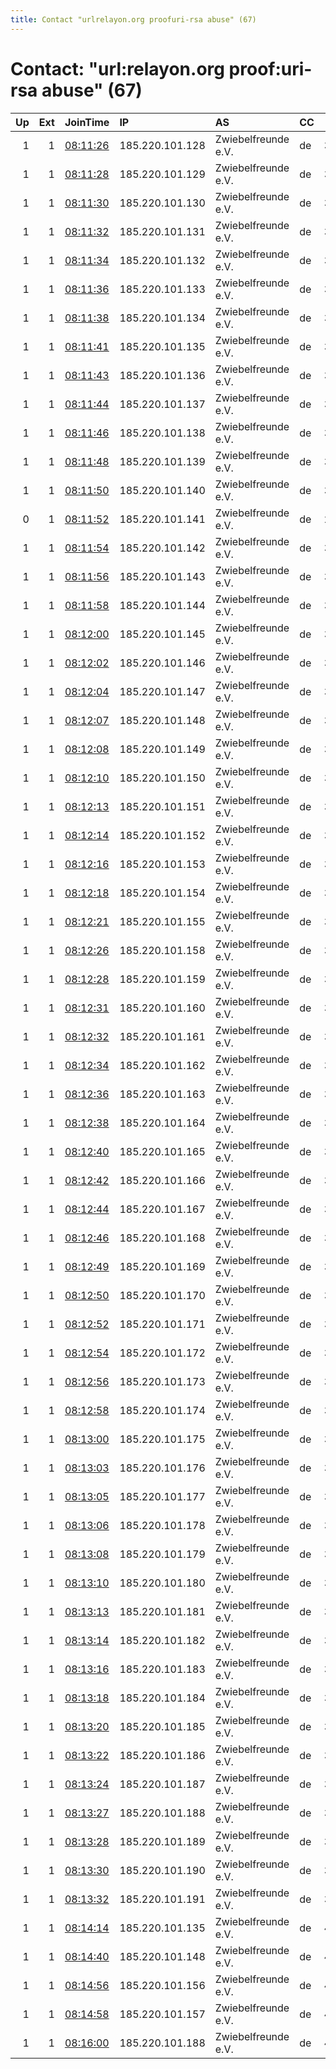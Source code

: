 ```yaml
---
title: Contact "urlrelayon.org proofuri-rsa abuse" (67)
---
```


# Contact: "url:relayon.org proof:uri-rsa abuse" (67)

|   Up |   Ext | JoinTime                                                                                              | IP              | AS                  | CC   |   ORp |   Dirp | OS    | Version   | Nickname    |   eFamMembers |
|-----:|------:|:------------------------------------------------------------------------------------------------------|:----------------|:--------------------|:-----|------:|-------:|:------|:----------|:------------|--------------:|
|    1 |     1 | [08:11:26](https://nusenu.github.io/OrNetStats/w/relay/B7DD945694DA77D9036CF3A084F339C728F21607.html) | 185.220.101.128 | Zwiebelfreunde e.V. | de   | 30128 |      0 | Linux | 0.4.7.8   | relayon2128 |             1 |
|    1 |     1 | [08:11:28](https://nusenu.github.io/OrNetStats/w/relay/B348B834AC816706182F8EB1C4E3A76D2C731585.html) | 185.220.101.129 | Zwiebelfreunde e.V. | de   | 30129 |      0 | Linux | 0.4.7.8   | relayon2129 |             1 |
|    1 |     1 | [08:11:30](https://nusenu.github.io/OrNetStats/w/relay/CC555730F763177F5E55D145D75B29EDBFAB0C85.html) | 185.220.101.130 | Zwiebelfreunde e.V. | de   | 30130 |      0 | Linux | 0.4.7.13  | relayon2130 |             1 |
|    1 |     1 | [08:11:32](https://nusenu.github.io/OrNetStats/w/relay/86561C416F81CFFFD46D6E85CAA525B65E29D045.html) | 185.220.101.131 | Zwiebelfreunde e.V. | de   | 30131 |      0 | Linux | 0.4.7.8   | relayon2131 |             1 |
|    1 |     1 | [08:11:34](https://nusenu.github.io/OrNetStats/w/relay/56605B9BE3A1F656EE1425B4C5A19F890A9602AA.html) | 185.220.101.132 | Zwiebelfreunde e.V. | de   | 30132 |      0 | Linux | 0.4.7.13  | relayon2132 |             1 |
|    1 |     1 | [08:11:36](https://nusenu.github.io/OrNetStats/w/relay/E65B0201991BC69E1514ACAE5199DE428DB9E661.html) | 185.220.101.133 | Zwiebelfreunde e.V. | de   | 30133 |      0 | Linux | 0.4.7.8   | relayon2133 |             1 |
|    1 |     1 | [08:11:38](https://nusenu.github.io/OrNetStats/w/relay/229F6B26B6EFB2F3366F4512125F238864259F4F.html) | 185.220.101.134 | Zwiebelfreunde e.V. | de   | 30134 |      0 | Linux | 0.4.7.13  | relayon2134 |             1 |
|    1 |     1 | [08:11:41](https://nusenu.github.io/OrNetStats/w/relay/F3ACE9E7F16AF056A36608C7936B6D9DA580FA37.html) | 185.220.101.135 | Zwiebelfreunde e.V. | de   | 30135 |      0 | Linux | 0.4.7.13  | relayon2135 |             1 |
|    1 |     1 | [08:11:43](https://nusenu.github.io/OrNetStats/w/relay/5EF59DDE1C9EAC5BD33EDF0EA5A4C2F45D796AF6.html) | 185.220.101.136 | Zwiebelfreunde e.V. | de   | 30136 |      0 | Linux | 0.4.7.8   | relayon2136 |             1 |
|    1 |     1 | [08:11:44](https://nusenu.github.io/OrNetStats/w/relay/4EBF461783B2B5210346246697FE9140949B3A88.html) | 185.220.101.137 | Zwiebelfreunde e.V. | de   | 30137 |      0 | Linux | 0.4.7.13  | relayon2137 |             1 |
|    1 |     1 | [08:11:46](https://nusenu.github.io/OrNetStats/w/relay/37041D3299AA7188B07C021D5487F1A2C6F16379.html) | 185.220.101.138 | Zwiebelfreunde e.V. | de   | 30138 |      0 | Linux | 0.4.7.8   | relayon2138 |             1 |
|    1 |     1 | [08:11:48](https://nusenu.github.io/OrNetStats/w/relay/BA44007C68E4D56D5032400778F4479C264F4AA9.html) | 185.220.101.139 | Zwiebelfreunde e.V. | de   | 30139 |      0 | Linux | 0.4.7.13  | relayon2139 |             1 |
|    1 |     1 | [08:11:50](https://nusenu.github.io/OrNetStats/w/relay/EBA56EB663A937CD85D8B6ABCD8FE15E5F660462.html) | 185.220.101.140 | Zwiebelfreunde e.V. | de   | 30140 |      0 | Linux | 0.4.7.8   | relayon2140 |             1 |
|    0 |     1 | [08:11:52](https://nusenu.github.io/OrNetStats/w/relay/4DA93DB8CC0F45BBD1EACBEF8045B7006C2D6A8E.html) | 185.220.101.141 | Zwiebelfreunde e.V. | de   | 20141 |      0 | Linux | 0.4.7.13  | relayon0341 |             1 |
|    1 |     1 | [08:11:54](https://nusenu.github.io/OrNetStats/w/relay/9DFA3A9596F1E6F877744AD42B29EAB87D689C46.html) | 185.220.101.142 | Zwiebelfreunde e.V. | de   | 30142 |      0 | Linux | 0.4.7.8   | relayon2142 |             1 |
|    1 |     1 | [08:11:56](https://nusenu.github.io/OrNetStats/w/relay/32EE1B9C4E37D2215CD4C367644D0E6C91E8837C.html) | 185.220.101.143 | Zwiebelfreunde e.V. | de   | 30343 |      0 | Linux | 0.4.7.13  | relayon2143 |             1 |
|    1 |     1 | [08:11:58](https://nusenu.github.io/OrNetStats/w/relay/EB4854605CD1200C7EBFBE2DFC9782DC0A4F77FD.html) | 185.220.101.144 | Zwiebelfreunde e.V. | de   | 30144 |      0 | Linux | 0.4.7.13  | relayon2144 |             1 |
|    1 |     1 | [08:12:00](https://nusenu.github.io/OrNetStats/w/relay/22D78D335F1CA1E3551002E9613A49600FCA22CD.html) | 185.220.101.145 | Zwiebelfreunde e.V. | de   | 30145 |      0 | Linux | 0.4.7.13  | relayon2145 |             1 |
|    1 |     1 | [08:12:02](https://nusenu.github.io/OrNetStats/w/relay/F53E53397CB3515CDD1E8EAEC0550C07A8CF27ED.html) | 185.220.101.146 | Zwiebelfreunde e.V. | de   | 30146 |      0 | Linux | 0.4.7.8   | relayon2146 |             1 |
|    1 |     1 | [08:12:04](https://nusenu.github.io/OrNetStats/w/relay/4DA00F87D0001B6B137AE2EF60A8AFB34D79A942.html) | 185.220.101.147 | Zwiebelfreunde e.V. | de   | 30147 |      0 | Linux | 0.4.7.8   | relayon2147 |             1 |
|    1 |     1 | [08:12:07](https://nusenu.github.io/OrNetStats/w/relay/9BF644833B8C4E1CE71E2041B85BB55980E79507.html) | 185.220.101.148 | Zwiebelfreunde e.V. | de   | 30148 |      0 | Linux | 0.4.7.8   | relayon2148 |             1 |
|    1 |     1 | [08:12:08](https://nusenu.github.io/OrNetStats/w/relay/12982C8D0E196BE50B9C449B815946B7D3FDB6FB.html) | 185.220.101.149 | Zwiebelfreunde e.V. | de   | 30149 |      0 | Linux | 0.4.7.13  | relayon2149 |             1 |
|    1 |     1 | [08:12:10](https://nusenu.github.io/OrNetStats/w/relay/63D3EED5187B59C793FD6452518B182403EA8A91.html) | 185.220.101.150 | Zwiebelfreunde e.V. | de   | 30150 |      0 | Linux | 0.4.7.13  | relayon2150 |             1 |
|    1 |     1 | [08:12:13](https://nusenu.github.io/OrNetStats/w/relay/B8D10E7458FBB7BA9BC48BAC340206FD396BCAA8.html) | 185.220.101.151 | Zwiebelfreunde e.V. | de   | 30151 |      0 | Linux | 0.4.7.8   | relayon2151 |             1 |
|    1 |     1 | [08:12:14](https://nusenu.github.io/OrNetStats/w/relay/8F788FCE2F8AE78480F77EC4951FD562C4784F25.html) | 185.220.101.152 | Zwiebelfreunde e.V. | de   | 30152 |      0 | Linux | 0.4.7.13  | relayon2152 |             1 |
|    1 |     1 | [08:12:16](https://nusenu.github.io/OrNetStats/w/relay/A9F11EEB6B82A8E4E98099A14177AE8CE33C8261.html) | 185.220.101.153 | Zwiebelfreunde e.V. | de   | 30153 |      0 | Linux | 0.4.7.13  | relayon2153 |             1 |
|    1 |     1 | [08:12:18](https://nusenu.github.io/OrNetStats/w/relay/0E77288CBE1295EE6658CD9239936FF176729BFB.html) | 185.220.101.154 | Zwiebelfreunde e.V. | de   | 30154 |      0 | Linux | 0.4.7.13  | relayon2154 |             1 |
|    1 |     1 | [08:12:21](https://nusenu.github.io/OrNetStats/w/relay/CB94488B940EAA706EFF0FC1D1E7DCD5A032CB49.html) | 185.220.101.155 | Zwiebelfreunde e.V. | de   | 30155 |      0 | Linux | 0.4.7.8   | relayon2155 |             1 |
|    1 |     1 | [08:12:26](https://nusenu.github.io/OrNetStats/w/relay/339D17361AD29AF7306FA5D14C02CB138046EF6B.html) | 185.220.101.158 | Zwiebelfreunde e.V. | de   | 30158 |      0 | Linux | 0.4.7.13  | relayon2158 |             1 |
|    1 |     1 | [08:12:28](https://nusenu.github.io/OrNetStats/w/relay/1B78106D1E5653070DA6FAA0F95EC653932F49B4.html) | 185.220.101.159 | Zwiebelfreunde e.V. | de   | 30159 |      0 | Linux | 0.4.7.13  | relayon2159 |             1 |
|    1 |     1 | [08:12:31](https://nusenu.github.io/OrNetStats/w/relay/2C95F1442A2DB98D610A8ED592F1661E2763B5FF.html) | 185.220.101.160 | Zwiebelfreunde e.V. | de   | 30160 |      0 | Linux | 0.4.7.13  | relayon2160 |             1 |
|    1 |     1 | [08:12:32](https://nusenu.github.io/OrNetStats/w/relay/CE17F20DD594ACD5CCD9D00738FF975ECD6B638A.html) | 185.220.101.161 | Zwiebelfreunde e.V. | de   | 30161 |      0 | Linux | 0.4.7.13  | relayon2161 |             1 |
|    1 |     1 | [08:12:34](https://nusenu.github.io/OrNetStats/w/relay/DA2395E76FDA1275050CCD7E8EAAA1E57AF70CDF.html) | 185.220.101.162 | Zwiebelfreunde e.V. | de   | 30162 |      0 | Linux | 0.4.7.13  | relayon2162 |             1 |
|    1 |     1 | [08:12:36](https://nusenu.github.io/OrNetStats/w/relay/658B748E69C2DFD6ED57756689C00DB5547A2A4E.html) | 185.220.101.163 | Zwiebelfreunde e.V. | de   | 30163 |      0 | Linux | 0.4.7.13  | relayon2163 |             1 |
|    1 |     1 | [08:12:38](https://nusenu.github.io/OrNetStats/w/relay/686037BBBDED42CBE8F1114971B6294C31AA5251.html) | 185.220.101.164 | Zwiebelfreunde e.V. | de   | 30164 |      0 | Linux | 0.4.7.13  | relayon2164 |             1 |
|    1 |     1 | [08:12:40](https://nusenu.github.io/OrNetStats/w/relay/0614FAC2AE0D11863753F20661F6A105E0A89113.html) | 185.220.101.165 | Zwiebelfreunde e.V. | de   | 30165 |      0 | Linux | 0.4.7.13  | relayon2165 |             1 |
|    1 |     1 | [08:12:42](https://nusenu.github.io/OrNetStats/w/relay/EF407DDCDD3A49CCFF7D7881ADAD598F3B60778B.html) | 185.220.101.166 | Zwiebelfreunde e.V. | de   | 30166 |      0 | Linux | 0.4.7.8   | relayon2166 |             1 |
|    1 |     1 | [08:12:44](https://nusenu.github.io/OrNetStats/w/relay/D1E753134A886C9472CDDE08D84990ABAD65FB76.html) | 185.220.101.167 | Zwiebelfreunde e.V. | de   | 30167 |      0 | Linux | 0.4.7.13  | relayon2167 |             1 |
|    1 |     1 | [08:12:46](https://nusenu.github.io/OrNetStats/w/relay/24B71781FA267278B620C3FAC5BCEDBA42276B1F.html) | 185.220.101.168 | Zwiebelfreunde e.V. | de   | 30168 |      0 | Linux | 0.4.7.13  | relayon2168 |             1 |
|    1 |     1 | [08:12:49](https://nusenu.github.io/OrNetStats/w/relay/13CEB46CE597DA7D8A73292560C12164BB0BB401.html) | 185.220.101.169 | Zwiebelfreunde e.V. | de   | 30169 |      0 | Linux | 0.4.7.13  | relayon2169 |             1 |
|    1 |     1 | [08:12:50](https://nusenu.github.io/OrNetStats/w/relay/A3C00BFAE04B23593847509B52811D450F74172B.html) | 185.220.101.170 | Zwiebelfreunde e.V. | de   | 30170 |      0 | Linux | 0.4.7.13  | relayon2170 |             1 |
|    1 |     1 | [08:12:52](https://nusenu.github.io/OrNetStats/w/relay/74ED02DF2C68569766765C64604913990C2BFB2B.html) | 185.220.101.171 | Zwiebelfreunde e.V. | de   | 30171 |      0 | Linux | 0.4.7.13  | relayon2171 |             1 |
|    1 |     1 | [08:12:54](https://nusenu.github.io/OrNetStats/w/relay/148D2B83BB7A601188BA3C6D5057D8F8A00C0E14.html) | 185.220.101.172 | Zwiebelfreunde e.V. | de   | 30172 |      0 | Linux | 0.4.7.13  | relayon2172 |             1 |
|    1 |     1 | [08:12:56](https://nusenu.github.io/OrNetStats/w/relay/CC845D6C61B00164CD232DFEFBE7C677A3183A1A.html) | 185.220.101.173 | Zwiebelfreunde e.V. | de   | 30173 |      0 | Linux | 0.4.7.13  | relayon2173 |             1 |
|    1 |     1 | [08:12:58](https://nusenu.github.io/OrNetStats/w/relay/0529CE352F28D6FC2AF706E56178EC00A6DCA847.html) | 185.220.101.174 | Zwiebelfreunde e.V. | de   | 30174 |      0 | Linux | 0.4.7.13  | relayon2174 |             1 |
|    1 |     1 | [08:13:00](https://nusenu.github.io/OrNetStats/w/relay/FF76B0A92419419E84DD4691037794D1B934BD20.html) | 185.220.101.175 | Zwiebelfreunde e.V. | de   | 30175 |      0 | Linux | 0.4.7.13  | relayon2175 |             1 |
|    1 |     1 | [08:13:03](https://nusenu.github.io/OrNetStats/w/relay/D92DAEEC9B05974B417FA2DEE439A684CF593E2E.html) | 185.220.101.176 | Zwiebelfreunde e.V. | de   | 30176 |      0 | Linux | 0.4.7.13  | relayon2176 |             1 |
|    1 |     1 | [08:13:05](https://nusenu.github.io/OrNetStats/w/relay/935C2FCAF6D9BB491238D7F93DD10FE7CD4480FA.html) | 185.220.101.177 | Zwiebelfreunde e.V. | de   | 30177 |      0 | Linux | 0.4.7.13  | relayon2177 |             1 |
|    1 |     1 | [08:13:06](https://nusenu.github.io/OrNetStats/w/relay/689A71BCC2F040D9C9836A6CF4D519B0C19C0050.html) | 185.220.101.178 | Zwiebelfreunde e.V. | de   | 30178 |      0 | Linux | 0.4.7.13  | relayon2178 |             1 |
|    1 |     1 | [08:13:08](https://nusenu.github.io/OrNetStats/w/relay/180742884B16321F408B8FA9EAA94CB65437E704.html) | 185.220.101.179 | Zwiebelfreunde e.V. | de   | 30179 |      0 | Linux | 0.4.7.13  | relayon2179 |             1 |
|    1 |     1 | [08:13:10](https://nusenu.github.io/OrNetStats/w/relay/97EB603F2C21232C18CF8ABE9179284AFF33D34A.html) | 185.220.101.180 | Zwiebelfreunde e.V. | de   | 30180 |      0 | Linux | 0.4.7.13  | relayon2180 |             1 |
|    1 |     1 | [08:13:13](https://nusenu.github.io/OrNetStats/w/relay/BFD77534C0317A1E3B9FD0912F6B3209047F40F4.html) | 185.220.101.181 | Zwiebelfreunde e.V. | de   | 30181 |      0 | Linux | 0.4.7.13  | relayon2181 |             1 |
|    1 |     1 | [08:13:14](https://nusenu.github.io/OrNetStats/w/relay/CCC2B286DA21698C5805DF0E6C17961F29403B50.html) | 185.220.101.182 | Zwiebelfreunde e.V. | de   | 30182 |      0 | Linux | 0.4.7.13  | relayon2182 |             1 |
|    1 |     1 | [08:13:16](https://nusenu.github.io/OrNetStats/w/relay/E192984471F10AF7F8ACF5A8F461C8CCFF568AC1.html) | 185.220.101.183 | Zwiebelfreunde e.V. | de   | 30183 |      0 | Linux | 0.4.7.13  | relayon2183 |             1 |
|    1 |     1 | [08:13:18](https://nusenu.github.io/OrNetStats/w/relay/1DF8C528E4266A9752CF83AF2B7EBDD904BD19BA.html) | 185.220.101.184 | Zwiebelfreunde e.V. | de   | 30184 |      0 | Linux | 0.4.7.13  | relayon2184 |             1 |
|    1 |     1 | [08:13:20](https://nusenu.github.io/OrNetStats/w/relay/96C7E57191B0807D0AAB94EE81BEF62C99FFF4D0.html) | 185.220.101.185 | Zwiebelfreunde e.V. | de   | 30185 |      0 | Linux | 0.4.7.13  | relayon2185 |             1 |
|    1 |     1 | [08:13:22](https://nusenu.github.io/OrNetStats/w/relay/A8A469C8B911B4981660FC9A52F67B11E4586289.html) | 185.220.101.186 | Zwiebelfreunde e.V. | de   | 30186 |      0 | Linux | 0.4.7.13  | relayon2186 |             1 |
|    1 |     1 | [08:13:24](https://nusenu.github.io/OrNetStats/w/relay/6C5A073F811A1CE6FCD9EFC4302961D8912DCAC2.html) | 185.220.101.187 | Zwiebelfreunde e.V. | de   | 30187 |      0 | Linux | 0.4.7.13  | relayon2187 |             1 |
|    1 |     1 | [08:13:27](https://nusenu.github.io/OrNetStats/w/relay/69EBD6001577A65C76F324F56CE65ECDAE6B5218.html) | 185.220.101.188 | Zwiebelfreunde e.V. | de   | 30188 |      0 | Linux | 0.4.7.13  | relayon2188 |             1 |
|    1 |     1 | [08:13:28](https://nusenu.github.io/OrNetStats/w/relay/2F600BF133DFA1E4D83A9DAA353F34FD25B556C2.html) | 185.220.101.189 | Zwiebelfreunde e.V. | de   | 30189 |      0 | Linux | 0.4.7.13  | relayon2189 |             1 |
|    1 |     1 | [08:13:30](https://nusenu.github.io/OrNetStats/w/relay/B1154024EEFF4A7DDD090019C382DBF819CF95D3.html) | 185.220.101.190 | Zwiebelfreunde e.V. | de   | 30190 |      0 | Linux | 0.4.7.13  | relayon2190 |             1 |
|    1 |     1 | [08:13:32](https://nusenu.github.io/OrNetStats/w/relay/9CCE03B05749BA4E9E411801205889DB82FEC01E.html) | 185.220.101.191 | Zwiebelfreunde e.V. | de   | 30191 |      0 | Linux | 0.4.7.13  | relayon2191 |             1 |
|    1 |     1 | [08:14:14](https://nusenu.github.io/OrNetStats/w/relay/31E2B6D9EC40A7DB8EB639E6D9F80E47BE0EE7AF.html) | 185.220.101.135 | Zwiebelfreunde e.V. | de   | 40135 |      0 | Linux | 0.4.7.13  | relayon3135 |             1 |
|    1 |     1 | [08:14:40](https://nusenu.github.io/OrNetStats/w/relay/06AFF403163AA2185034EBC984A2A2294998EDE5.html) | 185.220.101.148 | Zwiebelfreunde e.V. | de   | 40148 |      0 | Linux | 0.4.7.8   | relayon4148 |             1 |
|    1 |     1 | [08:14:56](https://nusenu.github.io/OrNetStats/w/relay/094619488F15ED623142CB40D42914FBEE1E61D6.html) | 185.220.101.156 | Zwiebelfreunde e.V. | de   | 40156 |      0 | Linux | 0.4.7.8   | relayon3156 |             1 |
|    1 |     1 | [08:14:58](https://nusenu.github.io/OrNetStats/w/relay/721E783DF3DDED8D26D16A04EA700AD86C184D2D.html) | 185.220.101.157 | Zwiebelfreunde e.V. | de   | 40157 |      0 | Linux | 0.4.7.13  | relayon3157 |             1 |
|    1 |     1 | [08:16:00](https://nusenu.github.io/OrNetStats/w/relay/DEDF9FEF384AB48F4E7D47FF36A6E2E762FF1FCA.html) | 185.220.101.188 | Zwiebelfreunde e.V. | de   | 40188 |      0 | Linux | 0.4.7.13  | relayon3188 |             1 |
